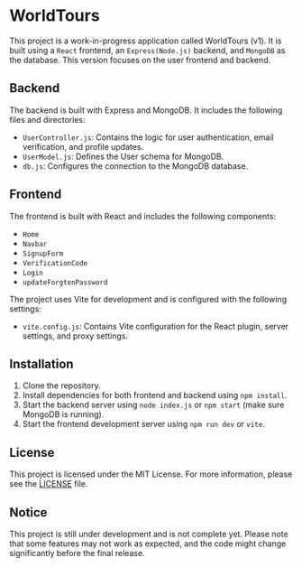 # WorldTours

This project is a work-in-progress application called WorldTours (v1). It is built using a `React` frontend, an `Express(Node.js)` backend, and `MongoDB` as the database. This version focuses on the user frontend and backend.

## Backend

The backend is built with Express and MongoDB. It includes the following files and directories:

- `UserController.js`: Contains the logic for user authentication, email verification, and profile updates.
- `UserModel.js`: Defines the User schema for MongoDB.
- `db.js`: Configures the connection to the MongoDB database.

## Frontend

The frontend is built with React and includes the following components:

- `Home`
- `Navbar`
- `SignupForm`
- `VerificationCode`
- `Login`
- `updateForgtenPassword`

The project uses Vite for development and is configured with the following settings:

- `vite.config.js`: Contains Vite configuration for the React plugin, server settings, and proxy settings.

## Installation

1. Clone the repository.
2. Install dependencies for both frontend and backend using `npm install`.
3. Start the backend server using `node index.js` or `npm start` (make sure MongoDB is running).
4. Start the frontend development server using `npm run dev` or `vite`.

## License

This project is licensed under the MIT License. For more information, please see the [LICENSE](LICENSE) file.

## Notice

This project is still under development and is not complete yet. Please note that some features may not work as expected, and the code might change significantly before the final release.
